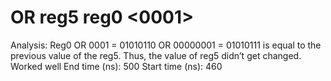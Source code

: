 # OR reg5 reg0 <0001>

Analysis: Reg0 OR 0001 = 01010110 OR 00000001 = 01010111 is equal to the previous value of the reg5. Thus, the value of reg5 didn’t get changed. Worked well
End time (ns): 500
Start time (ns): 460